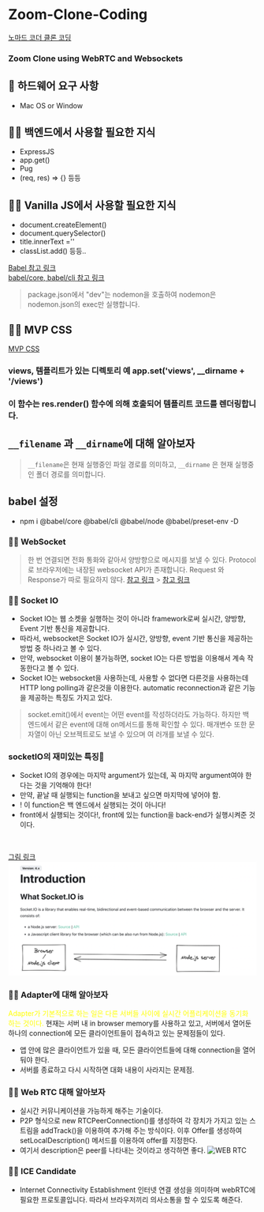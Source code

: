 # Zoom-Clone-Coding

[노마드 코더 클론 코딩](https://nomadcoders.co)

### Zoom Clone using WebRTC and Websockets

## 📌 하드웨어 요구 사항

- Mac OS or Window

## 👨‍💻 백엔드에서 사용할 필요한 지식

- ExpressJS
- app.get()
- Pug
- (req, res) => {} 등등

## 👨‍💻 Vanilla JS에서 사용할 필요한 지식

- document.createElement()
- document.querySelector()
- title.innerText =''
- classList.add() 등등..

[Babel 참고 링크](https://xtring-dev.tistory.com/entry/Babel-%EB%AA%A8%EB%A5%B4%EA%B3%A0-%EC%82%AC%EC%9A%A9%ED%95%98%EB%8D%98-Babel-%EC%9D%B4%EC%A0%A0-%EB%91%90%EB%A0%A4%EC%9B%8C-%EB%A7%88%EC%84%B8%EC%9A%94-Babel-%EC%95%8C%EC%95%84%EB%B3%B4%EA%B8%B0)<br>
[babel/core, babel/cli 참고 링크](https://mwoo526.tistory.com/32)

> package.json에서 "dev"는 nodemon을 호출하여 nodemon은 nodemon.json의 exec만 실행합니다.

## 👨‍💻 MVP CSS

[MVP CSS](https://andybrewer.github.io/mvp/)

### views, 템플리트가 있는 디렉토리 예 app.set('views', \_\_dirname + '/views')

### 이 함수는 res.render() 함수에 의해 호출되어 템플리트 코드를 렌더링합니다.

## `__filename` 과 `__dirname`에 대해 알아보자

> `__filename`은 현재 실행중인 파일 경로를 의미하고, `__dirname` 은 현재 실행중인 폴더 경로를 의미합니다.

## babel 설정

- npm i @babel/core @babel/cli @babel/node @babel/preset-env -D

### 👨‍💻 WebSocket

> 한 번 연결되면 전화 통화와 같아서 양방향으로 메시지를 보낼 수 있다. Protocol로 브라우저에는 내장된 websocket API가 존재합니다. Request 와 Response가 따로 필요하지 않다.
> [참고 링크](https://developer.mozilla.org/ko/docs/Web/API/WebSocket/WebSocket) > [참고 링크](https://velog.io/@since-1994/Express.js-Pug)

### 👨‍💻 Socket IO

- Socket IO는 웹 소켓을 실행하는 것이 아니라 framework로써 실시간, 양방향, Event 기반 통신을 제공합니다.
- 따라서, websocket은 Socket IO가 실시간, 양방향, event 기반 통신을 제공하는 방법 중 하나라고 볼 수 있다.
- 만약, websocket 이용이 불가능하면, socket IO는 다른 방법을 이용해서 계속 작동한다고 볼 수 있다.
- Socket IO는 websocket을 사용하는데, 사용할 수 없다면 다른것을 사용하는데 HTTP long polling과 같은것을 이용한다. automatic reconnection과 같은 기능을 제공하는 특징도 가지고 있다.

> socket.emit()에서 event는 어떤 event를 작성하더라도 가능하다. 하지만 백 엔드에서 같은 event에 대해 on메서드를 통해 확인할 수 있다. 매개변수 또한 문자열이 아닌 오브젝트로도 보낼 수 있으며 여 러개를 보낼 수 있다.

### socketIO의 재미있는 특징📌

- Socket IO의 경우에는 마지막 argument가 있는데, 꼭 마지막 argument여야 한다는 것을 기억해야 한다!
- 만약, 끝날 때 실행되는 function을 보내고 싶으면 마지막에 넣어야 함.
- ! 이 function은 백 엔드에서 실행되는 것이 아니다!
- front에서 실행되는 것이다!, front에 있는 function을 back-end가 실행시켜준 것이다.

<br>

[그림 링크](https://developer.mozilla.org/ko/docs/Learn/JavaScript/Client-side_web_APIs) ![Socket IO 구성](/img/1.jpeg)

### 👨‍💻 Adapter에 대해 알아보자

<span style="color:yellow"> Adapter가 기본적으로 하는 일은 다른 서버들 사이에 실시간 어플리케이션을 동기화 하는 것이다.</span> 현재는 서버 내 in browser memory를 사용하고 있고, 서버에서 열어둔 하나의 connection에 모든 클라이언트들이 접속하고 있는 문제점들이 있다.

- 앱 안에 많은 클라이언트가 있을 때, 모든 클라이언트들에 대해 connection을 열어둬야 한다.
- 서버를 종료하고 다시 시작하면 대화 내용이 사라지는 문제점.

### 👨‍💻 Web RTC 대해 알아보자

- 실시간 커뮤니케이션을 가능하게 해주는 기술이다.
- P2P 형식으로 new RTCPeerConnection()를 생성하여 각 장치가 가지고 있는 스트림을 addTrack()을 이용하여 추가해 주는 방식이다. 이후 Offer를 생성하여
  setLocalDescription() 메서드를 이용하여 offer를 지정한다.
- 여기서 description은 peer를 나타내는 것이라고 생각하면 좋다.
  ![WEB RTC](https://miro.medium.com/max/1600/1*hQHzaT-JB1Wx3y0qtQX8Kw.png)

### 👨‍💻 ICE Candidate

- Internet Connectivity Establishment 인터넷 연결 생성을 의미하며 webRTC에 필요한 프로토콜입니다. 따라서 브라우저끼리 의사소통을 할 수 있도록 해준다.
